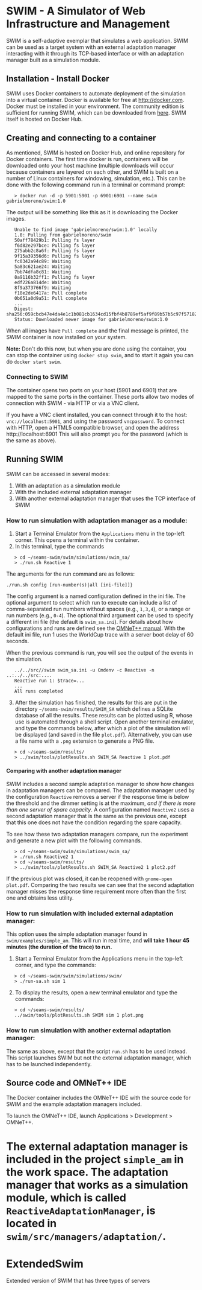 # SWIM - A Simulator of Web Infrastructure and Management
SWIM is a self-adaptive exemplar that simulates a web application. SWIM can be used as a target system with an external adaptation manager interacting with it through its TCP-based interface or with an adaptation manager built as a simulation module.

## Installation - Install Docker
SWIM uses Docker containers to automate deployment of the simulation into a virtual container. Docker is available for free at http://docker.com. Docker must be installed in your environment. The community edition is sufficient for running SWIM, which can be downloaded from [here](https://www.docker.com/community-edition#/download). SWIM itself is hosted on Docker Hub.

## Creating and connecting to a container
As mentioned, SWIM is hosted on Docker Hub, and online repository for Docker containers. The first time docker is run, containers will be downloaded onto your host machine (multiple downloads will occur because containers are layered on each other, and SWIM is built on a number of Linux containers for windowing, simulation, etc.). This can be done with the following command run in a terminal or command prompt:
```
   > docker run -d -p 5901:5901 -p 6901:6901 --name swim gabrielmoreno/swim:1.0
```

The output will be something like this as it is downloading the Docker images.
```
   Unable to find image 'gabrielmoreno/swim:1.0' locally
   1.0: Pulling from gabrielmoreno/swim
   50aff78429b1: Pulling fs layer 
   f6d82e297bce: Pulling fs layer 
   275abb2c8a6f: Pulling fs layer 
   9f15a39356d6: Pulling fs layer 
   fc0342a94c89: Waiting 
   5a83c621ae24: Waiting 
   7bb74dfa8c81: Waiting 
   8a9116b32ff1: Pulling fs layer 
   edf226a814de: Waiting 
   8f9a373766f9: Waiting 
   f18e2de6417a: Pull complete 
   0b651a0d9a51: Pull complete 
   ...
   Digest: sha256:059cbcb47e4da4e1c1b081cb1634cd15fbf4b8789ef5af9f89b57b5c97f57182
   Status: Downloaded newer image for gabrielmoreno/swim:1.0
```

When all images have `Pull complete` and the final message is printed, the SWIM container is now installed on your system.

**Note:** Don't do this now, but when you are done using the container, you can stop the container using ``docker stop swim``, and to start it again you can do ``docker start swim``.

### Connecting to SWIM
The container opens two ports on your host (5901 and 6901) that are mapped to the same ports in the container. These ports allow two modes of connection with SWIM - via HTTP or via a VNC client.

If you have a VNC client installed, you can connect through it to the host: `vnc://localhost:5901`, and using the password `vncpassword`. To connect with HTTP, open a HTML5 compatible browser, and open the address http://localhost:6901 This will also prompt you for the password (which is the same as above). 

## Running SWIM
SWIM can be accessed in several modes:

1. With an adaptation as a simulation module
2. With the included external adaptation manager
3. With another external adaptation manager that uses the TCP interface of SWIM

### How to run simulation with adaptation manager as a module:
1. Start a Terminal Emulator from the `Applications` menu in the top-left corner. This opens a terminal within the container. 
2. In this terminal, type the commands 
```
   > cd ~/seams-swim/swim/simulations/swim_sa/
   > ./run.sh Reactive 1
```
The arguments for the run command are as follows:
```
./run.sh config [run-number(s)|all [ini-file]]}
```
The config argument is a named configuration defined in the ini file.
The optional argument to select which run to execute can include a list of comma-separated run numbers without spaces (e.g., `1,3,4`), or a range or run numbers (e.g., `0-4`).
The optional third argument can be used to specify a different ini file (the default is `swim_sa.ini`).
For details about how configurations and runs are defined see the [OMNeT++ manual](https://omnetpp.org/doc/omnetpp/manual). With the default ini file, run 1 uses the WorldCup trace with a server boot delay of 60 seconds.  

When the previous command is run, you will see the output of the events in the simulation.
```
   ../../src//swim swim_sa.ini -u Cmdenv -c Reactive -n ..:../../src:....
   Reactive run 1: $trace=...
   ...
   All runs completed
```
3. After the simulation has finished, the results for this are put in the directory	 `~/seams-swim/results/SWIM_SA` which defines a SQLite database of all the results. These results can be plotted using R, whose use is automated through a shell script. Open another terminal emulator, and type the commands below, after which a plot of the simulation will be displayed (and saved in the file `plot.pdf`).
Alternatively, you can use a file name with a `.png` extension to generate a PNG file.
```
   > cd ~/seams-swim/results/
   > ../swim/tools/plotResults.sh SWIM_SA Reactive 1 plot.pdf
```

#### Comparing with another adaptation manager
SWIM includes a second sample adaptation manager to show how changes in adaptation managers can be compared.
The adaptation manager used by the configuration `Reactive` removes a server if the response time is below the threshold and the dimmer setting is at the maximum, _and if there is more than one server of spare capacity_.
A configuration named `Reactive2` uses a second adaptation manager that is the same as the previous one, except that this one does not have the condition regarding the spare capacity.

To see how these two adaptation managers compare, run the experiment and generate a new plot with the following commands.
```
   > cd ~/seams-swim/swim/simulations/swim_sa/
   > ./run.sh Reactive2 1
   > cd ~/seams-swim/results/
   > ../swim/tools/plotResults.sh SWIM_SA Reactive2 1 plot2.pdf
```
If the previous plot was closed, it can be reopened with `gnome-open plot.pdf`.
Comparing the two results we can see that the second adaptation manager misses the response time requirement more often than the first one and obtains less utility.

### How to run simulation with included external adaptation manager:
This option uses the simple adaptation manager found in `swim/examples/simple_am`. This will run in real time, and **will take 1 hour 45 minutes (the duration of the trace) to run.**

1. Start a Terminal Emulator from the Applications menu in the top-left corner, and type the commands:
```
   > cd ~/seams-swim/swim/simulations/swim/
   > ./run-sa.sh sim 1
```
2. To display the results, open a new terminal emulator and type the commands:
```
   > cd ~/seams-swim/results/
   ../swim/tools/plotResults.sh SWIM sim 1 plot.png
```

### How to run simulation with another external adaptation manager:
The same as above, except that the script `run.sh` has to be used instead. This script launches SWIM but not the external adaptation manager, which has to be launched independently.

## Source code and OMNeT++ IDE
The Docker container includes the OMNeT++ IDE with the source code for SWIM and the example adaptation managers included.

To launch the OMNeT++ IDE, launch Applications > Development > OMNeT++.

The external adaptation manager is included in the project `simple_am` in the work space.
The adaptation manager that works as a simulation module, which is called `ReactiveAdaptationManager`, is located in `swim/src/managers/adaptation/`.
=======
# ExtendedSwim
Extended version of SWIM that has three types of servers
